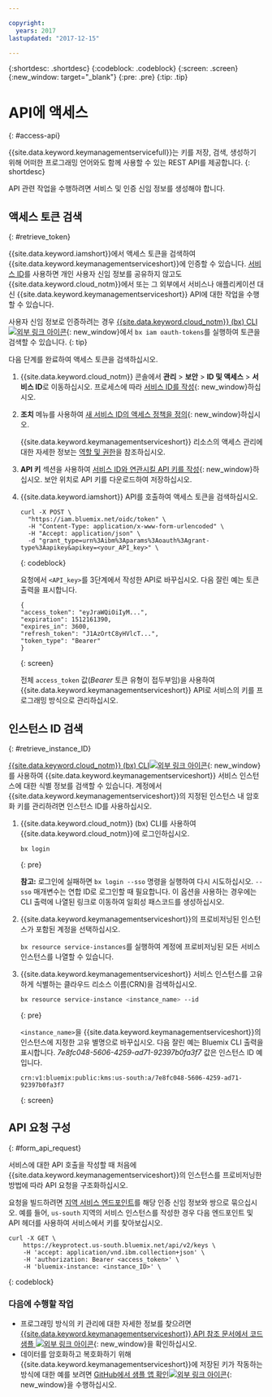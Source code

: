 ```yaml
---

copyright:
  years: 2017
lastupdated: "2017-12-15"

---
```


{:shortdesc: .shortdesc}
{:codeblock: .codeblock}
{:screen: .screen}
{:new_window: target="_blank"}
{:pre: .pre}
{:tip: .tip}

# API에 액세스
{: #access-api}

{{site.data.keyword.keymanagementservicefull}}는 키를 저장, 검색, 생성하기 위해 어떠한 프로그래밍 언어와도 함께 사용할 수 있는 REST API를 제공합니다.
{: shortdesc}

API 관련 작업을 수행하려면 서비스 및 인증 신임 정보를 생성해야 합니다. 

## 액세스 토큰 검색
{: #retrieve_token}

{{site.data.keyword.iamshort}}에서 액세스 토큰을 검색하여 {{site.data.keyword.keymanagementserviceshort}}에 인증할 수 있습니다. [서비스 ID](/docs/iam/serviceid.html)를 사용하면 개인 사용자 신임 정보를 공유하지 않고도 {{site.data.keyword.cloud_notm}}에서 또는 그 외부에서 서비스나 애플리케이션 대신 {{site.data.keyword.keymanagementserviceshort}} API에 대한 작업을 수행할 수 있습니다.  

사용자 신임 정보로 인증하려는 경우 [{{site.data.keyword.cloud_notm}} (bx) CLI![외부 링크 아이콘](../../icons/launch-glyph.svg "외부 링크 아이콘")](/docs/cloud-platform/cli/reference/bluemix_cli/get_started.html#getting-started){: new_window}에서 `bx iam oauth-tokens`를 실행하여 토큰을 검색할 수 있습니다.
{: tip}

다음 단계를 완료하여 액세스 토큰을 검색하십시오.

1. {{site.data.keyword.cloud_notm}} 콘솔에서 **관리** &gt; **보안** &gt; **ID 및 액세스** &gt; **서비스 ID**로 이동하십시오. 프로세스에 따라 [서비스 ID를 작성](/docs/iam/serviceid.html#creating-a-service-id){: new_window}하십시오.
2. **조치** 메뉴를 사용하여 [새 서비스 ID의 액세스 정책을 정의](/docs/iam/serviceidaccess.html#assigning-new-access){: new_window}하십시오. 
    
    {{site.data.keyword.keymanagementserviceshort}} 리소스의 액세스 관리에 대한 자세한 정보는 [역할 및 권한](/docs/services/keymgmt/keyprotect_manage_access.md#roles)을 참조하십시오.
3. **API 키** 섹션을 사용하여 [서비스 ID와 연관시킬 API 키를 작성](/docs/iam/serviceid_keys.html#creating-an-api-key-for-a-service-id){: new_window}하십시오. 보안 위치로 API 키를 다운로드하여 저장하십시오.
4. {{site.data.keyword.iamshort}} API를 호출하여 액세스 토큰을 검색하십시오.

    ```cURL
    curl -X POST \
      "https://iam.bluemix.net/oidc/token" \
      -H "Content-Type: application/x-www-form-urlencoded" \
      -H "Accept: application/json" \
      -d "grant_type=urn%3Aibm%3Aparams%3Aoauth%3Agrant-type%3Aapikey&apikey=<your_API_key>" \ 
    ```
    {: codeblock}

    요청에서 `<API_key>`를 3단계에서 작성한 API로 바꾸십시오. 다음 잘린 예는 토큰 출력을 표시합니다.

    ```
    {
    "access_token": "eyJraWQiOiIyM...",
    "expiration": 1512161390,
    "expires_in": 3600,
    "refresh_token": "J1AzOrtC8yHVlcT...",
    "token_type": "Bearer"
    }
    ```
    {: screen}

    전체 `access_token` 값(_Bearer_ 토큰 유형이 접두부임)을 사용하여 {{site.data.keyword.keymanagementserviceshort}} API로 서비스의 키를 프로그래밍 방식으로 관리하십시오. 

## 인스턴스 ID 검색
{: #retrieve_instance_ID}

[{{site.data.keyword.cloud_notm}} (bx) CLI![외부 링크 아이콘](../../icons/launch-glyph.svg "외부 링크 아이콘")](/docs/cloud-platform/cli/reference/bluemix_cli/get_started.html#getting-started){: new_window}를 사용하여 {{site.data.keyword.keymanagementserviceshort}} 서비스 인스턴스에 대한 식별 정보를 검색할 수 있습니다. 계정에서 {{site.data.keyword.keymanagementserviceshort}}의 지정된 인스턴스 내 암호화 키를 관리하려면 인스턴스 ID를 사용하십시오. 

1. {{site.data.keyword.cloud_notm}} (bx) CLI를 사용하여 {{site.data.keyword.cloud_notm}}에 로그인하십시오.

    ```sh
    bx login 
    ```
    {: pre}

    **참고:** 로그인에 실패하면 `bx login --sso` 명령을 실행하여 다시 시도하십시오. `--sso` 매개변수는 연합 ID로 로그인할 때 필요합니다. 이 옵션을 사용하는 경우에는 CLI 출력에 나열된 링크로 이동하여 일회성 패스코드를 생성하십시오.

2. {{site.data.keyword.keymanagementserviceshort}}의 프로비저닝된 인스턴스가 포함된 계정을 선택하십시오.

    `bx resource service-instances`를 실행하여 계정에 프로비저닝된 모든 서비스 인스턴스를 나열할 수 있습니다.

3. {{site.data.keyword.keymanagementserviceshort}} 서비스 인스턴스를 고유하게 식별하는 클라우드 리소스 이름(CRN)을 검색하십시오. 

    ```sh
    bx resource service-instance <instance_name> --id
    ```
    {: pre}

    `<instance_name>`을 {{site.data.keyword.keymanagementserviceshort}}의 인스턴스에 지정한 고유 별명으로 바꾸십시오. 다음 잘린 예는 Bluemix CLI 출력을 표시합니다. _7e8fc048-5606-4259-ad71-92397b0fa3f7_ 값은 인스턴스 ID 예입니다.

    ```
    crn:v1:bluemix:public:kms:us-south:a/7e8fc048-5606-4259-ad71-92397b0fa3f7
    ```
    {: screen}

## API 요청 구성
{: #form_api_request}

서비스에 대한 API 호출을 작성할 때 처음에 {{site.data.keyword.keymanagementserviceshort}}의 인스턴스를 프로비저닝한 방법에 따라 API 요청을 구조화하십시오. 

요청을 빌드하려면 [지역 서비스 엔드포인트](/docs/services/keymgmt/keyprotect_regions.html)를 해당 인증 신임 정보와 쌍으로 묶으십시오. 예를 들어, `us-south` 지역의 서비스 인스턴스를 작성한 경우 다음 엔드포인트 및 API 헤더를 사용하여 서비스에서 키를 찾아보십시오.

```cURL
curl -X GET \
    https://keyprotect.us-south.bluemix.net/api/v2/keys \
    -H 'accept: application/vnd.ibm.collection+json' \
    -H 'authorization: Bearer <access_token>' \
    -H 'bluemix-instance: <instance_ID>' \
```
{: codeblock}

### 다음에 수행할 작업

- 프로그래밍 방식의 키 관리에 대한 자세한 정보를 찾으려면 [{{site.data.keyword.keymanagementserviceshort}} API 참조 문서에서 코드 샘플 ![외부 링크 아이콘](../../icons/launch-glyph.svg "외부 링크 아이콘")](https://console.ng.bluemix.net/apidocs/639){: new_window}을 확인하십시오.
- 데이터를 암호화하고 복호화하기 위해 {{site.data.keyword.keymanagementserviceshort}}에 저장된 키가 작동하는 방식에 대한 예를 보려면 [GitHub에서 샘플 앱 확인![외부 링크 아이콘](../../icons/launch-glyph.svg "외부 링크 아이콘")](https://github.com/IBM-Bluemix/key-protect-helloworld-python){: new_window}을 수행하십시오.
